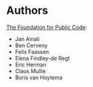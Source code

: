 # Authors

<!-- SPDX-License-Identifier: CC0-1.0 -->
<!-- SPDX-FileCopyrightText: 2019-2024 The Foundation for Public Code <info@publiccode.net> -->

[The Foundation for Public Code](https://publiccode.net):

* Jan Ainali
* Ben Cerveny
* Felix Faassen
* Elena Findley-de Regt
* Eric Herman
* Claus Mullie
* Boris van Hoytema
